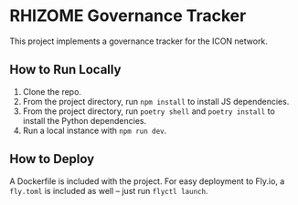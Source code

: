 # RHIZOME Governance Tracker

This project implements a governance tracker for the ICON network.

## How to Run Locally

1. Clone the repo.
2. From the project directory, run `npm install` to install JS dependencies.
3. From the project directory, run `poetry shell` and `poetry install` to install the Python dependencies.
4. Run a local instance with `npm run dev`.

## How to Deploy

A Dockerfile is included with the project. For easy deployment to Fly.io, a `fly.toml` is included as well – just run `flyctl launch`.